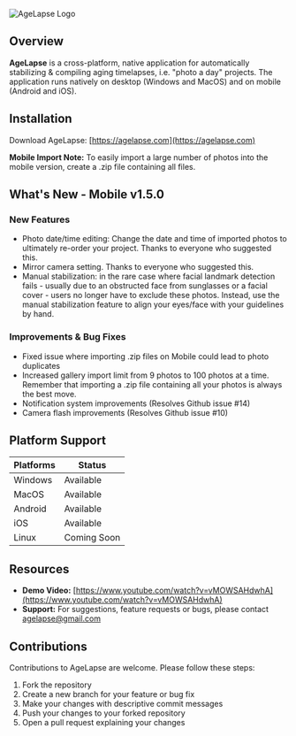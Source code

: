 ![AgeLapse Logo](https://i.imgur.com/CmsixvW.png)

## Overview

**AgeLapse** is a cross-platform, native application for automatically stabilizing & compiling aging timelapses, i.e. "photo a day" projects. The application runs natively on desktop (Windows and MacOS) and on mobile (Android and iOS).

## Installation

Download AgeLapse: [https://agelapse.com](https://agelapse.com)

**Mobile Import Note:** To easily import a large number of photos into the mobile version, create a .zip file containing all files.

## What's New - Mobile v1.5.0

### New Features
- Photo date/time editing: Change the date and time of imported photos to ultimately re-order your project. Thanks to everyone who suggested this.
- Mirror camera setting. Thanks to everyone who suggested this.
- Manual stabilization: in the rare case where facial landmark detection fails - usually due to an obstructed face from sunglasses or a facial cover - users no longer have to exclude these photos. Instead, use the manual stabilization feature to align your eyes/face with your guidelines by hand.

### Improvements & Bug Fixes
- Fixed issue where importing .zip files on Mobile could lead to photo duplicates
- Increased gallery import limit from 9 photos to 100 photos at a time. Remember that importing a .zip file containing all your photos is always the best move. 
- Notification system improvements (Resolves Github issue #14)
- Camera flash improvements (Resolves Github issue #10)

## Platform Support

| Platforms | Status      |
|-----------|-------------|
| Windows   | Available   |
| MacOS     | Available   |
| Android   | Available   |
| iOS       | Available   |
| Linux     | Coming Soon |

## Resources

- **Demo Video:** [https://www.youtube.com/watch?v=vMOWSAHdwhA](https://www.youtube.com/watch?v=vMOWSAHdwhA)
- **Support:** For suggestions, feature requests or bugs, please contact agelapse@gmail.com

## Contributions

Contributions to AgeLapse are welcome. Please follow these steps:

1. Fork the repository
2. Create a new branch for your feature or bug fix
3. Make your changes with descriptive commit messages
4. Push your changes to your forked repository
5. Open a pull request explaining your changes
